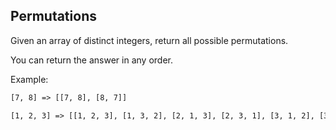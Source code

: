 ## Permutations

Given an array of distinct integers, return all possible permutations.

You can return the answer in any order.

Example:

```txt
[7, 8] => [[7, 8], [8, 7]]

[1, 2, 3] => [[1, 2, 3], [1, 3, 2], [2, 1, 3], [2, 3, 1], [3, 1, 2], [3, 2, 1]]
```
